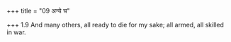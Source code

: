 +++
title = "09 अन्ये च"

+++
1.9 And many others, all ready to die for my sake; all armed, all
skilled in war.
